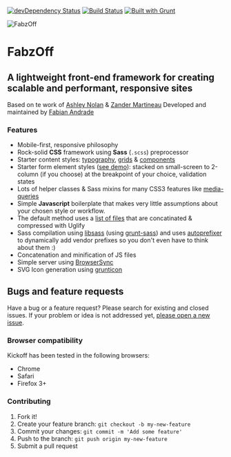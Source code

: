 [![devDependency Status](https://david-dm.org/trykickoff/kickoff/dev-status.png)](https://david-dm.org/trykickoff/kickoff#info=devDependencies) [![Build Status](https://travis-ci.org/TryKickoff/kickoff.svg?branch=master)](https://travis-ci.org/trykickoff/kickoff) [![Built with Grunt](https://cdn.gruntjs.com/builtwith.png)](http://gruntjs.com/)

![FabzOff](http://i61.tinypic.com/1zyitqe.png)
# FabzOff
## A lightweight front-end framework for creating scalable and performant, responsive sites

Based on te work of [Ashley Nolan](https://github.com/ashleynolan) & [Zander Martineau](https://github.com/mrmartineau)
Developed and maintained by [Fabian Andrade](https://github.com/fabzl) 


### Features
* Mobile-first, responsive philosophy
* Rock-solid **CSS** framework using **Sass** (`.scss`) preprocessor
 * Starter content styles: [typography](http://trykickoff.github.io/demos/typography.html), [grids](http://trykickoff.github.io/demos/grids.html) & [components](http://trykickoff.github.io/demos/components.html)
 * Starter form element styles ([see demo](http://trykickoff.github.io/demos/forms.html)): stacked on small-screen to 2-column (if you choose) at the breakpoint of your choice, validation states
 * Lots of helper classes & Sass mixins for many CSS3 features like [media-queries](https://github.com/TryKickoff/kickoff/blob/master/assets/src/scss/mixins/_responsive.scss)
* Simple **Javascript** boilerplate that makes very little assumptions about your chosen style or workflow.
 * The default method uses a [list of files](https://github.com/TryKickoff/kickoff/blob/master/_grunt-configs/config.js#L41-L55) that are concatinated & compressed with Uglify
 * Sass compilation using [libsass](https://github.com/sass/libsass) (using [grunt-sass](https://github.com/sindresorhus/grunt-sass)) and uses [autoprefixer](https://github.com/ai/autoprefixer) to dynamically add vendor prefixes so you don't even have to think about them :)
 * Concatenation and minification of JS files
 * Simple server using [BrowserSync](http://browsersync.io)
 * SVG Icon generation using [grunticon](https://github.com/filamentgroup/grunticon)

## Bugs and feature requests
Have a bug or a feature request? Please search for existing and closed issues. If your problem or idea is not addressed yet, [please open a new issue](https://github.com/trykickoff/kickoff/issues/new).

### Browser compatibility
Kickoff has been tested in the following browsers:
- Chrome
- Safari
- Firefox 3+

### Contributing

1. Fork it!
2. Create your feature branch: `git checkout -b my-new-feature`
3. Commit your changes: `git commit -m 'Add some feature'`
4. Push to the branch: `git push origin my-new-feature`
5. Submit a pull request

